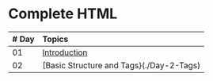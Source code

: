 # Complete HTML 

| # Day | Topics
|-------|:-------------------------------------------|
| 01 | [Introduction](./readme.md)|
| 02 | [Basic Structure and Tags}(./Day-2-Tags) |
